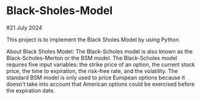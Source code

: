 # Black-Sholes-Model
#21 July 2024

This project is to implement the Black Sholes Model by using Python

About Black Sholes Model:
The Black-Scholes model is also known as the Black-Scholes-Merton or the BSM model.
The Black-Scholes model requires five input variables: the strike price of an option, the current stock price, the time to expiration, the risk-free rate, and the volatility.
The standard BSM model is only used to price European options because it doesn't take into account that American options could be exercised before the expiration date.

